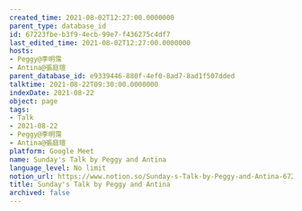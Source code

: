 ```yaml
---
created_time: 2021-08-02T12:27:00.0000000
parent_type: database_id
id: 67223fbe-b3f9-4ecb-99e7-f436275c4df7
last_edited_time: 2021-08-02T12:27:00.0000000
hosts:
- Peggy@李明霈
- Antina@張庭瑄
parent_database_id: e9339446-880f-4ef0-8ad7-8ad1f507dded
talktime: 2021-08-22T09:30:00.0000000
indexDate: 2021-08-22
object: page
tags:
- Talk
- 2021-08-22
- Peggy@李明霈
- Antina@張庭瑄
platform: Google Meet
name: Sunday's Talk by Peggy and Antina
language_level: No limit
notion_url: https://www.notion.so/Sunday-s-Talk-by-Peggy-and-Antina-67223fbeb3f94ecb99e7f436275c4df7
title: Sunday's Talk by Peggy and Antina
archived: false
---
```








